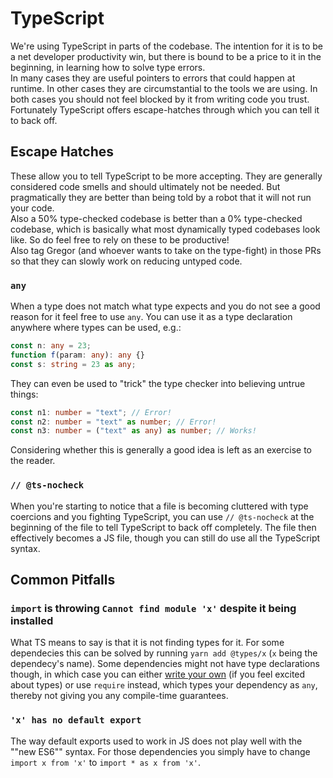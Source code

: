 # TypeScript

We're using TypeScript in parts of the codebase. The intention for it is
to be a net developer productivity win, but there is bound to be a price
to it in the beginning, in learning how to solve type errors.\
In many cases they are useful pointers to errors that could happen at
runtime. In other cases they are circumstantial to the tools we are using.
In both cases you should not feel blocked by it from writing code you trust.
Fortunately TypeScript offers escape-hatches through which you can tell it
to back off.

## Escape Hatches

These allow you to tell TypeScript to be more accepting. They are generally
considered code smells and should ultimately not be needed. But pragmatically
they are better than being told by a robot that it will not run your code.\
Also a 50% type-checked codebase is better than a 0% type-checked codebase,
which is basically what most dynamically typed codebases look like. So do feel
free to rely on these to be productive!\
Also tag Gregor (and whoever wants to take on the type-fight) in those PRs
so that they can slowly work on reducing untyped code.

### `any`

When a type does not match what type expects and you do not see a good reason
for it feel free to use `any`. You can use it as a type declaration anywhere
where types can be used, e.g.:

```typescript
const n: any = 23;
function f(param: any): any {}
const s: string = 23 as any;
```

They can even be used to "trick" the type checker into believing untrue things:

```typescript
const n1: number = "text"; // Error!
const n2: number = "text" as number; // Error!
const n3: number = ("text" as any) as number; // Works!
```

Considering whether this is generally a good idea is left as an exercise to the
reader.

### `// @ts-nocheck`

When you're starting to notice that a file is becoming cluttered with type
coercions and you fighting TypeScript, you can use `// @ts-nocheck` at
the beginning of the file to tell TypeScript to back off completely. The
file then effectively becomes a JS file, though you can still do use all
the TypeScript syntax.

## Common Pitfalls

### `import` is throwing `Cannot find module 'x'` despite it being installed

What TS means to say is that it is not finding types for it. For some dependecies
this can be solved by running `yarn add @types/x` (`x` being the dependecy's name).
Some dependencies might not have type declarations though, in which case you can
either [write your own](https://www.typescriptlang.org/docs/handbook/modules.html#ambient-modules)
(if you feel excited about types) or use `require` instead, which types your
dependency as `any`, thereby not giving you any compile-time guarantees.

### `'x' has no default export`

The way default exports used to work in JS does not play well with the
""new ES6"" syntax. For those dependencies you simply have to change
`import x from 'x'` to `import * as x from 'x'`.
